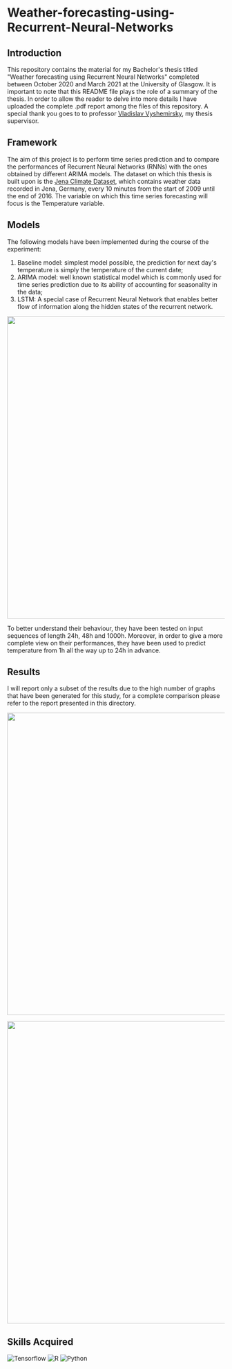 # Weather-forecasting-using-Recurrent-Neural-Networks

## Introduction 
This repository contains the material for my Bachelor's thesis titled "Weather forecasting using Recurrent Neural Networks" completed between October 2020 and March 2021 at the University of Glasgow. It is important to note that this README file plays the role of a summary of the thesis. In order to allow the reader to delve into more details I have uploaded the complete .pdf report among the files of this repository. 
A special thank you goes to to professor [Vladislav Vyshemirsky](https://scholar.google.co.uk/citations?user=trgOvPoAAAAJ&hl=en), my thesis supervisor.

## Framework
The aim of this project is to perform time series prediction and to compare the performances of Recurrent Neural Networks (RNNs) with the ones obtained by different ARIMA models. The dataset on which this thesis is built upon is the [Jena Climate Dataset](https://www.kaggle.com/datasets/mnassrib/jena-climate), which contains weather data recorded in Jena, Germany, every 10 minutes from the start of 2009 until the end of 2016. The variable on which this time series forecasting will focus is the Temperature variable.

## Models
The following models have been implemented during the course of the experiment:
1. Baseline model: simplest model possible, the prediction for next day's temperature is simply the temperature of the current date; 
2. ARIMA model: well known statistical model which is commonly used for time series prediction due to its ability of accounting for seasonality in the data;
3. LSTM: A special case of Recurrent Neural Network that enables better flow of information along the hidden states of the recurrent network.
<p align="center"><img src="https://user-images.githubusercontent.com/104196258/229573811-a600f2b3-7c81-4a04-8b5e-6d26b71767a8.png" width="700">

To better understand their behaviour, they have been tested on input sequences of length 24h, 48h and 1000h. Moreover, in order to give a more complete view on their performances, they have been used to predict temperature from 1h all the way up to 24h in advance.

## Results
I will report only a subset of the results due to the high number of graphs that have been generated for this study, for a complete comparison please refer to the report presented in this directory.
<p align="center"><img src="https://user-images.githubusercontent.com/104196258/229577830-355a9891-2b6e-491f-819d-5e39081640cf.png" width="700">
<p align="center"><img src="https://user-images.githubusercontent.com/104196258/229577846-f312cf9b-f355-4d99-a5b1-13032143b907.png" width="700">

## Skills Acquired
![Tensorflow](https://img.shields.io/badge/TensorFlow-FF6F00?style=for-the-badge&logo=tensorflow&logoColor=white)
![R](https://img.shields.io/badge/R-276DC3?style=for-the-badge&logo=r&logoColor=white)
![Python](https://img.shields.io/badge/Python-FFD43B?style=for-the-badge&logo=python&logoColor=blue)
